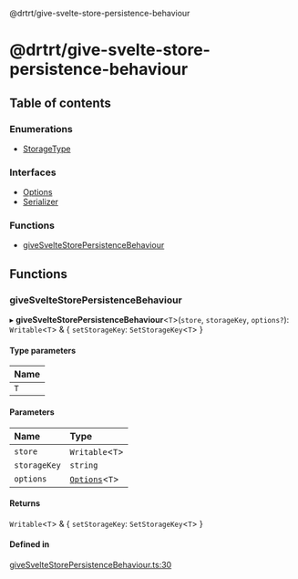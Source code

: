 @drtrt/give-svelte-store-persistence-behaviour

# @drtrt/give-svelte-store-persistence-behaviour

## Table of contents

### Enumerations

- [StorageType](enums/StorageType.md)

### Interfaces

- [Options](interfaces/Options.md)
- [Serializer](interfaces/Serializer.md)

### Functions

- [giveSvelteStorePersistenceBehaviour](README.md#givesveltestorepersistencebehaviour)

## Functions

### giveSvelteStorePersistenceBehaviour

▸ **giveSvelteStorePersistenceBehaviour**\<`T`\>(`store`, `storageKey`, `options?`): `Writable`\<`T`\> & \{ `setStorageKey`: `SetStorageKey`\<`T`\>  }

#### Type parameters

| Name |
| :------ |
| `T` |

#### Parameters

| Name | Type |
| :------ | :------ |
| `store` | `Writable`\<`T`\> |
| `storageKey` | `string` |
| `options` | [`Options`](interfaces/Options.md)\<`T`\> |

#### Returns

`Writable`\<`T`\> & \{ `setStorageKey`: `SetStorageKey`\<`T`\>  }

#### Defined in

[giveSvelteStorePersistenceBehaviour.ts:30](https://github.com/drtrt-org/give-svelte-store-persistence-behaviour/blob/f131837/src/giveSvelteStorePersistenceBehaviour.ts#L30)
